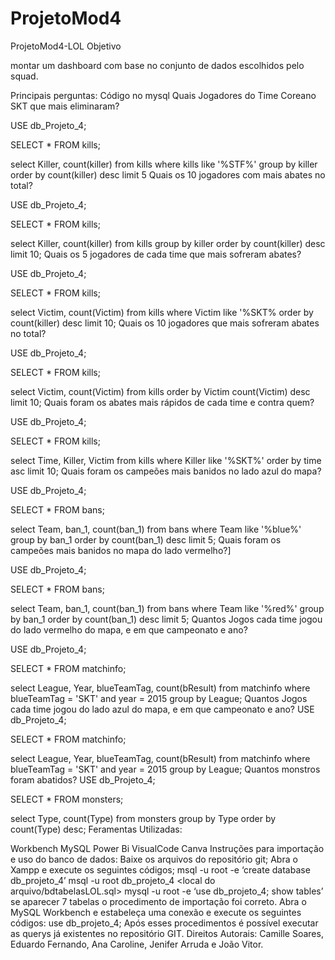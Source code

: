 # ProjetoMod4
ProjetoMod4-LOL
Objetivo

montar um dashboard com base no conjunto de dados escolhidos pelo squad.

Principais perguntas: Código no mysql Quais Jogadores do Time Coreano SKT que mais eliminaram?

USE db_Projeto_4;

SELECT * FROM kills;

select Killer, count(killer) from kills where kills like '%STF%' group by killer order by count(killer) desc limit 5 Quais os 10 jogadores com mais abates no total?

USE db_Projeto_4;

SELECT * FROM kills;

select Killer, count(killer) from kills group by killer order by count(killer) desc limit 10; Quais os 5 jogadores de cada time que mais sofreram abates?

USE db_Projeto_4;

SELECT * FROM kills;

select Victim, count(Victim) from kills where Victim like '%SKT% order by count(killer) desc limit 10; Quais os 10 jogadores que mais sofreram abates no total?

USE db_Projeto_4;

SELECT * FROM kills;

select Victim, count(Victim) from kills order by Victim count(Victim) desc limit 10; Quais foram os abates mais rápidos de cada time e contra quem?

USE db_Projeto_4;

SELECT * FROM kills;

select Time, Killer, Victim from kills where Killer like '%SKT%' order by time asc limit 10; Quais foram os campeões mais banidos no lado azul do mapa?

USE db_Projeto_4;

SELECT * FROM bans;

select Team, ban_1, count(ban_1) from bans where Team like '%blue%' group by ban_1 order by count(ban_1) desc limit 5; Quais foram os campeões mais banidos no mapa do lado vermelho?]

USE db_Projeto_4;

SELECT * FROM bans;

select Team, ban_1, count(ban_1) from bans where Team like '%red%' group by ban_1 order by count(ban_1) desc limit 5; Quantos Jogos cada time jogou do lado vermelho do mapa, e em que campeonato e ano?

USE db_Projeto_4;

SELECT * FROM matchinfo;

select League, Year, blueTeamTag, count(bResult) from matchinfo where blueTeamTag = 'SKT' and year = 2015 group by League; Quantos Jogos cada time jogou do lado azul do mapa, e em que campeonato e ano? USE db_Projeto_4;

SELECT * FROM matchinfo;

select League, Year, blueTeamTag, count(bResult) from matchinfo where blueTeamTag = 'SKT' and year = 2015 group by League; Quantos monstros foram abatidos? USE db_Projeto_4;

SELECT * FROM monsters;

select Type, count(Type) from monsters group by Type order by count(Type) desc; Feramentas Utilizadas:

Workbench MySQL Power Bi VisualCode Canva Instruções para importação e uso do banco de dados: Baixe os arquivos do repositório git; Abra o Xampp e execute os seguintes códigos; msql -u root -e ‘create database db_projeto_4’ msql -u root db_projeto_4 <local do arquivo/bdtabelasLOL.sql> mysql -u root -e ‘use db_projeto_4; show tables’ se aparecer 7 tabelas o procedimento de importação foi correto. Abra o MySQL Workbench e estabeleça uma conexão e execute os seguintes códigos: use db_projeto_4; Após esses procedimentos é possível executar as querys já existentes no repositório GIT. Direitos Autorais: Camille Soares, Eduardo Fernando, Ana Caroline, Jenifer Arruda e João Vitor.
